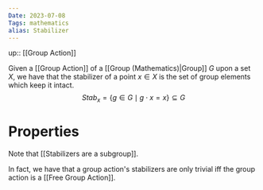 ```yaml
---
Date: 2023-07-08
Tags: mathematics
alias: Stabilizer
---
```

up:: [[Group Action]]

Given a [[Group Action]] of a [[Group (Mathematics)|Group]] $G$ upon a set $X$, we have that the stabilizer of a point $x \in X$ is the set of group elements which keep it intact.
$$
Stab_x = \{g \in G \mid g \cdot x = x\} \subseteq G
$$
# Properties
Note that [[Stabilizers are a subgroup]]. 

In fact, we have that a group action's stabilizers are only trivial iff the group action is a [[Free Group Action]].